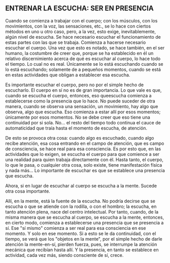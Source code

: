 ## ENTRENAR LA ESCUCHA: SER EN PRESENCIA

Cuando se comienza a trabajar con el cuerpo; con los músculos, con los movimientos, con la voz, las sensaciones, etc., se lo hace con ciertos métodos en uno u otro caso, pero, a la vez, esto exige, inevitablemente, algún nivel de escucha. Se hace necesario escuchar el funcionamiento de estas partes con las que se trabaja. Comienza a hacerse necesario escuchar el cuerpo.
Una vez que esto es notado, se hace también, en el ser humano, la costumbre de creer que, porque se ha establecido en él un relativo discernimiento acerca de qué es escuchar al cuerpo, lo hace todo el tiempo. Lo cual no es real. Únicamente se lo está escuchando cuando se lo está escuchando; solamente de a pequeños momentos, cuando se está en estas actividades que obligan a establecer esa escucha.

Es importante escuchar el cuerpo, pero no por el simple hecho de escucharlo. El cuerpo en sí no es de gran importancia. Lo que vale es que, cuando se escucha el cuerpo, entonces, eso queescucha comienza a establecerse como la presencia que lo hace. No puede suceder de otra manera, cuando se observa una sensación, un movimiento, hay algo que observa, algo que escucha. Eso comienza a estar allí por esos momentos; únicamente por esos momentos. No se debe creer que eso tiene una continuidad por si sola. No… el resto del tiempo todo continua el cauce de automaticidad que traía hasta el momento de escucha, de atención.

De esto se provoca otra cosa: cuando algo es escuchado, cuando algo recibe atención, esa cosa entrando en el campo de atención, que es campo de consciencia, se hace real para esa consciencia. Es por esto que, en las actividades que lo exigen, se escucha el cuerpo para que comience a ser una realidad para quien trabaja directamente con él. Hasta tanto, el cuerpo, lo que le pasa, o cualquier otra cosa, solo existe, tiene manifestación física y nada más…
Lo importante de escuchar es que se establece una presencia que escucha.

Ahora, si en lugar de escuchar al cuerpo se escucha a la mente. Sucede otra cosa importante.

Allí, en la mente, está la fuente de la escucha.
No podría decirse que se escucha o que se atiende con la rodilla, o con el hombro; la escucha, en tanto atención plena, nace del centro intelectual. Por tanto, cuando, de la misma manera que se escucha al cuerpo, se escucha a la mente, entonces, en cierto modo, comienza a establecerse una presencia que se presencia a sí. Ese "sí mismo" comienza a ser real para esa consciencia en ese momento. Y solo en ese momento. Si a esto se le da continuidad, con el tiempo, se verá que los "objetos en la mente", por el simple hecho de darle atención la mente-en-sí, pierden fuerza, pues, se interrumpe la atención mecánica que recibían hasta allí. Y la presencia, en tanto se establece en actividad, cada vez más, siendo consciente de sí, crece.